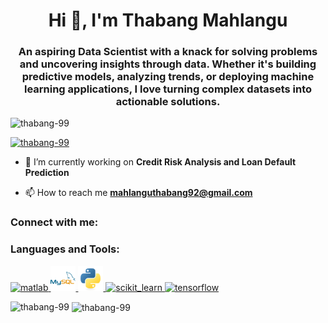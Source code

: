 <h1 align="center">Hi 👋, I'm Thabang Mahlangu</h1>
<h3 align="center">An aspiring Data Scientist with a knack for solving problems and uncovering insights through data. Whether it's building predictive models, analyzing trends, or deploying machine learning applications, I love turning complex datasets into actionable solutions.</h3>

<p align="left"> <img src="https://komarev.com/ghpvc/?username=thabang-99&label=Profile%20views&color=0e75b6&style=flat" alt="thabang-99" /> </p>

<p align="left"> <a href="https://github.com/ryo-ma/github-profile-trophy"><img src="https://github-profile-trophy.vercel.app/?username=thabang-99" alt="thabang-99" /></a> </p>

- 🔭 I’m currently working on **Credit Risk Analysis and Loan Default Prediction**

- 📫 How to reach me **mahlanguthabang92@gmail.com**

<h3 align="left">Connect with me:</h3>
<p align="left">
</p>

<h3 align="left">Languages and Tools:</h3>
<p align="left"> <a href="https://www.mathworks.com/" target="_blank" rel="noreferrer"> <img src="https://upload.wikimedia.org/wikipedia/commons/2/21/Matlab_Logo.png" alt="matlab" width="40" height="40"/> </a> <a href="https://www.mysql.com/" target="_blank" rel="noreferrer"> <img src="https://raw.githubusercontent.com/devicons/devicon/master/icons/mysql/mysql-original-wordmark.svg" alt="mysql" width="40" height="40"/> </a> <a href="https://www.python.org" target="_blank" rel="noreferrer"> <img src="https://raw.githubusercontent.com/devicons/devicon/master/icons/python/python-original.svg" alt="python" width="40" height="40"/> </a> <a href="https://scikit-learn.org/" target="_blank" rel="noreferrer"> <img src="https://upload.wikimedia.org/wikipedia/commons/0/05/Scikit_learn_logo_small.svg" alt="scikit_learn" width="40" height="40"/> </a> <a href="https://www.tensorflow.org" target="_blank" rel="noreferrer"> <img src="https://www.vectorlogo.zone/logos/tensorflow/tensorflow-icon.svg" alt="tensorflow" width="40" height="40"/> </a> </p>

<p><img align="left" src="https://github-readme-stats.vercel.app/api/top-langs?username=thabang-99&show_icons=true&locale=en&layout=compact" alt="thabang-99" /></p>

<p>&nbsp;<img align="center" src="https://github-readme-stats.vercel.app/api?username=thabang-99&show_icons=true&locale=en" alt="thabang-99" /></p>
